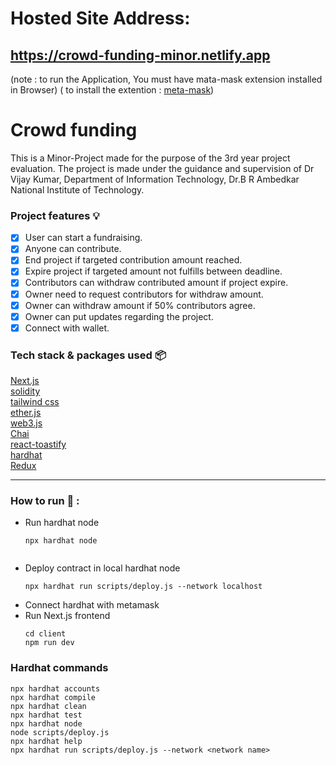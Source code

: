 # Hosted Site Address: 
## https://crowd-funding-minor.netlify.app
(note : to run the Application, You must have mata-mask extension installed in Browser)
( to install the extention : [meta-mask](https://chrome.google.com/webstore/detail/metamask/nkbihfbeogaeaoehlefnkodbefgpgknn))

# Crowd funding

This is a Minor-Project made for the purpose of the 3rd year project evaluation.
The project is made under the guidance and supervision of Dr Vijay Kumar, Department of 
Information Technology, Dr.B R Ambedkar National Institute of Technology. 

### Project features :bulb:

-   [x] User can start a fundraising.
-   [x] Anyone can contribute.
-   [x] End project if targeted contribution amount reached.
-   [x] Expire project if targeted amount not fulfills between deadline.
-   [x] Contributors can withdraw contributed amount if project expire.
-   [x] Owner need to request contributors for withdraw amount.
-   [x] Owner can withdraw amount if 50% contributors agree.
-   [x] Owner can put updates regarding the project.
-   [x] Connect with wallet.

### Tech stack & packages used 📦

 [Next.js](https://nextjs.org/docs/getting-started)              
 [solidity](https://docs.soliditylang.org/en/v0.8.13/)           
 [tailwind css](https://tailwindcss.com/docs/installation)       
 [ether.js](https://docs.ethers.io/v5/)                          
 [web3.js](https://www.npmjs.com/package/web3)                   
 [Chai](https://www.npmjs.com/package/chai)                      
 [react-toastify](https://www.npmjs.com/package/react-toastify)  
 [hardhat](https://www.npmjs.com/package/hardhat)                
 [Redux](https://www.npmjs.com/package/hardhat)                  

---

### How to run :runner: :

-   Run hardhat node
    ```
    npx hardhat node
    ```
    ```
-   Deploy contract in local hardhat node
    ```
    npx hardhat run scripts/deploy.js --network localhost
    ```
-   Connect hardhat with metamask
-   Run Next.js frontend
    ```
    cd client
    npm run dev
    ```



### Hardhat commands

```shell
npx hardhat accounts
npx hardhat compile
npx hardhat clean
npx hardhat test
npx hardhat node
node scripts/deploy.js
npx hardhat help
npx hardhat run scripts/deploy.js --network <network name>
```


